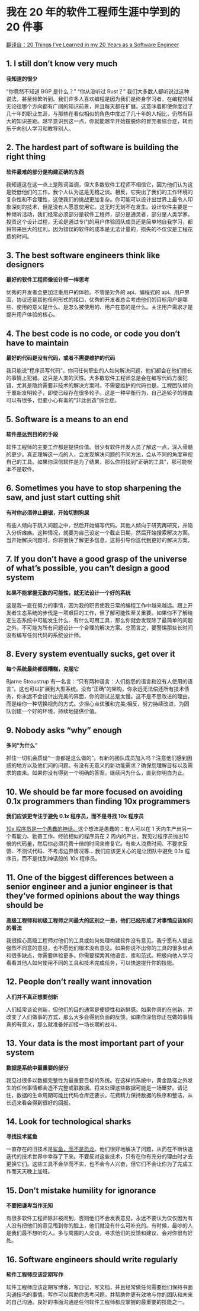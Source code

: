 # 我在 20 年的软件工程师生涯中学到的 20 件事

[翻译自：20 Things I’ve Learned in my 20 Years as a Software Engineer](https://www.simplethread.com/20-things-ive-learned-in-my-20-years-as-a-software-engineer/)

## 1. I still don’t know very much

**我知道的很少**

“你竟然不知道 BGP 是什么？” “你从没听过 Rust？” 我们大多数人都听说过这种说法，甚至频繁听到。我们许多人喜欢编程是因为我们是终身学习者，在编程领域无论往哪个方向都有广阔的知识前景，并且每天都在扩展。这意味着即使你度过了几十年的职业生涯，与那些在看似相似的角色中度过了几十年的人相比，仍然有巨大的知识差距。越早意识到这一点，你就能越早开始摆脱你的冒充者综合症，转而乐于向别人学习和教导别人。

## 2. The hardest part of software is building the right thing

**软件最难的部分是构建正确的东西**

我知道这在这一点上是陈词滥调，但大多数软件工程师不相信它，因为他们认为这是贬低他们的工作。我个人认为这是无稽之谈。相反，它突出了我们的工作环境的复杂性和不合理性，这使我们的挑战更加复杂。你可能可以设计出世界上最令人印象深刻的技术，但是没有人愿意使用它。这无时无刻不在发生。设计软件主要是一种倾听活动，我们经常必须部分是软件工程师，部分是通灵者，部分是人类学家。投资这个设计过程，无论是通过专门的用户体验团队成员还是简单地自我学习，都将带来巨大的红利。因为错误的软件的成本是无法计量的，损失的不仅仅是工程花费的时间。

## 3. The best software engineers think like designers

**最好的软件工程师像设计师一样思考**

优秀的开发者会更加注重用户的体验。不管是对外的 api、编程式的 api、用户界面、协议还是其他任何形式的接口，优秀的开发者总会考虑他们的目标用户是哪些、使用的意义是什么、是怎么被使用的、用户在意的是什么。关注用户需求才是提升用户体验的核心。

## 4. The best code is no code, or code you don’t have to maintain

**最好的代码是没有代码，或者不需要维护的代码**

我只能说“程序员写代码”。你问任何职业的人如何解决问题，他们都会在他们擅长的事情上犯错。这只是人类的天性。大多数软件工程师总是会在编写代码方面犯错，尤其是隐约需要非技术的解决方案时。不需要维护的代码也是。工程团队倾向于重新发明轮子，即使已经存在很多轮子。这是一种平衡行为，自己造轮子的理由可以有很多，但要小心有毒的“非此创造”综合症。

## 5. Software is a means to an end

**软件是达到目的的手段**

软件工程师的主要工作都是提供价值。很少有软件开发人员了解这一点，深入骨髓的更少。真正理解这一点的人，会发现解决问题的不同方法，会从不同的角度审视自己的工具。如果你深信软件是为了结果，那么你将找到“正确的工具”，那可能根本不是软件。

## 6. Sometimes you have to stop sharpening the saw, and just start cutting shit

**有时你必须停止磨锯，开始切割狗屎**

有些人倾向于跳入问题之中，然后开始编写代码。其他人倾向于研究再研究，并陷入分析瘫痪。这种情况，就要为自己设定一个截止日期，然后开始搜索解决方案。当开始解决问题时，你将很快了解更多信息，这将引导你迭代到更好的解决方案。

## 7. If you don’t have a good grasp of the universe of what’s possible, you can’t design a good system

**如果不能掌握无数的可能性，就无法设计一个好的系统**

这是我一直在努力的事情，因为我的职责使我日常的编程工作中越来越远。跟上开发者生态系统的步伐是一项艰巨的工作，但了解可能性至关重要。如果你不了解给定生态系统中可能发生什么、有什么可用工具，那么你就会发现除了最简单的问题之外，不可能为所有问题设计一个合理的解决方案。总而言之，要警惕那些长时间没有编写任何代码的系统设计师。

## 8. Every system eventually sucks, get over it

**每个系统最终都很糟糕，克服它**

Bjarne Stroustrup 有一名言：“只有两种语言：人们抱怨的语言和没有人使用的语言”。这也可以扩展到大型系统。没有“正确”的架构，你永远无法偿还所有技术债务，你永远不会设计出完美的界面，你的测试总是太慢。这不是不思改进的理由，而是给你一种切换视角的方式。少担心点优雅和完美;相反，努力持续改进，为团队创建一个好的环境，持续地提供价值。

## 9. Nobody asks “why” enough

**多问“为什么”**

抓住一切机会质疑“一直都是这么做的”。有新的团队成员加入吗？注意他们感到困惑的地方以及他们问的问题。有没有无意义的新功能需求？确保您理解目标以及需求的由来。如果你没有得到一个明确的答案，继续问为什么，直到你明白为止。

## 10. We should be far more focused on avoiding 0.1x programmers than finding 10x programmers

**我们应该更专注于避免 0.1x 程序员，而不是寻找 10x 程序员**

[10x 程序员是一个愚蠢的神话。](https://www.simplethread.com/the-10x-programmer-myth/)这个想法是愚蠢的：有人可以在 1 天内生产出另一个有能力、勤奋工作、经验相似的程序员在 2 周内的产出。我见过程序员抛出10倍的代码量，然后你必须花费十倍的时间来修复它。有些人浪费时间、不要求反馈、不测试代码、不考虑边界情况等... 我们应该更关心的是让团队中避免 0.1x 程序员，而不是找到神话般的 10x 程序员。

## 11. One of the biggest differences between a senior engineer and a junior engineer is that they’ve formed opinions about the way things should be

**高级工程师和初级工程师之间最大的区别之一是，他们已经形成了对事情应该如何的看法**

我很担心高级工程师对他们的工具或如何处理构建软件没有意见。我宁愿有人提出强烈不同意的意见，也不愿他们根本没有意见。如果你说不出你的工具的很多优点和很多缺点，你需要体验更多。你需要探索其他语言、库和范式。积极向他人学习看看其他人如何使用不同的工具和技术完成任务，可以快速提升你的技能。

## 12. People don’t really want innovation

**人们并不真正想要创新**

人们经常谈论创新，但他们的目的通常是便捷性和新鲜感。如果你真的在创新，并改变了人们做事的方式，那么大多会得到负面的反馈。如果你深信你正在做的事情真的有意义，那么就准备好迎接一场长期的战斗。

## 13. Your data is the most important part of your system

**数据是系统中最重要的部分**

我见过很多以数据完整性为最重要目标的系统。在这样的系统中，黄金路径之外发生的任何事情都会造不完整或脏数据。将来处理这些数据可能是一场噩梦。请记住，数据的生命周期可能比代码仓库还要长。花费精力保持数据的秩序和整洁，从长远来看会得到很好的回报。

## 14. Look for technological sharks

**寻找技术鲨鱼**

一直存在的旧技术是[鲨鱼，而不是恐龙](https://www.simplethread.com/relational-databases-arent-dinosaurs-theyre-sharks/)。他们很好地解决了问题，从而在不断快速迭代的技术世界中幸存了下来。不要反对这些技术，只有在你有充分的理由时才去更换它们。这些工具不会华而不实，也不会令人兴奋，但它们不会让你为了完成工作而天天晚上加班。

## 15. Don’t mistake humility for ignorance

**不要把谦卑当作无知**

有很多软件工程师除非被问到，否则他们不会发表意见。永远不要认为仅仅因为有人没有把他们的意见甩到你的脸上，他们就没有什么可补充的。有时候，最吵的人是我们最不想听的人。多与周围的人交谈，寻求他们的反馈和建议，会对你很有好处。

## 16. Software engineers should write regularly

**软件工程师应该定期写作**

软件工程师应该定期写博客，写日记，写文档，并且经常做任何需要他们保持书面沟通技巧的事情。写作可以帮助你思考问题，并帮助你更有效地与你的团队和未来的自己沟通。良好的书面沟通是任何软件工程师都应掌握的最重要的技能之一。